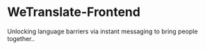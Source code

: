 # WeTranslate-Frontend
Unlocking language barriers via instant messaging to bring people together..
